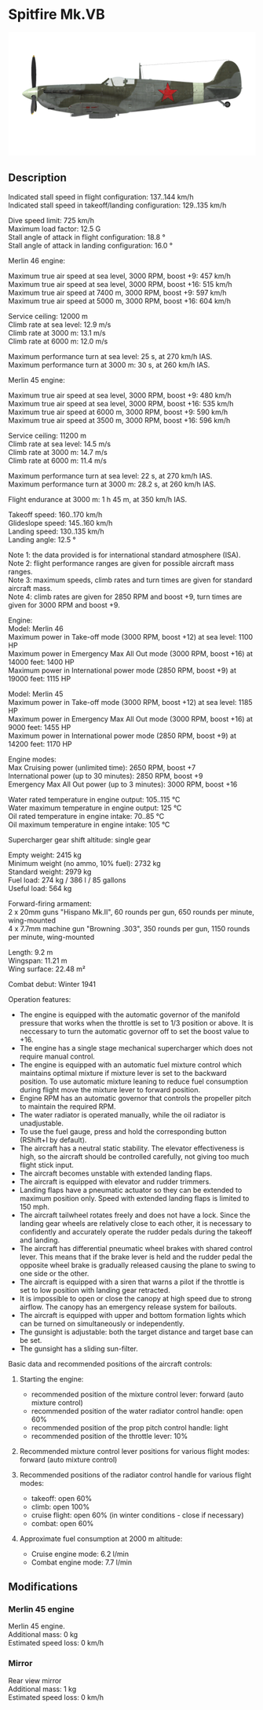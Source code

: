 # Spitfire Mk.VB  
  
![spitfiremkvb](../images/spitfiremkvb.png)  
  
## Description  
  
Indicated stall speed in flight configuration: 137..144 km/h  
Indicated stall speed in takeoff/landing configuration: 129..135 km/h  
  
Dive speed limit: 725 km/h  
Maximum load factor: 12.5 G  
Stall angle of attack in flight configuration: 18.8 °  
Stall angle of attack in landing configuration: 16.0 °  
  
  
Merlin 46 engine:  
  
Maximum true air speed at sea level, 3000 RPM, boost +9: 457 km/h  
Maximum true air speed at sea level, 3000 RPM, boost +16: 515 km/h  
Maximum true air speed at 7400 m, 3000 RPM, boost +9: 597 km/h  
Maximum true air speed at 5000 m, 3000 RPM, boost +16: 604 km/h  
  
Service ceiling: 12000 m  
Climb rate at sea level: 12.9 m/s  
Climb rate at 3000 m: 13.1 m/s  
Climb rate at 6000 m: 12.0 m/s  
  
Maximum performance turn at sea level: 25 s, at 270 km/h IAS.  
Maximum performance turn at 3000 m: 30 s, at 260 km/h IAS.  
  
  
Merlin 45 engine:  
  
Maximum true air speed at sea level, 3000 RPM, boost +9: 480 km/h  
Maximum true air speed at sea level, 3000 RPM, boost +16: 535 km/h  
Maximum true air speed at 6000 m, 3000 RPM, boost +9: 590 km/h  
Maximum true air speed at 3500 m, 3000 RPM, boost +16: 596 km/h  
  
Service ceiling: 11200 m  
Climb rate at sea level: 14.5 m/s  
Climb rate at 3000 m: 14.7 m/s  
Climb rate at 6000 m: 11.4 m/s  
  
Maximum performance turn at sea level: 22 s, at 270 km/h IAS.  
Maximum performance turn at 3000 m: 28.2 s, at 260 km/h IAS.  
  
  
Flight endurance at 3000 m: 1 h 45 m, at 350 km/h IAS.  
  
Takeoff speed: 160..170 km/h  
Glideslope speed: 145..160 km/h  
Landing speed: 130..135 km/h  
Landing angle: 12.5 °  
  
Note 1: the data provided is for international standard atmosphere (ISA).  
Note 2: flight performance ranges are given for possible aircraft mass ranges.  
Note 3: maximum speeds, climb rates and turn times are given for standard aircraft mass.  
Note 4: climb rates are given for 2850 RPM and boost +9, turn times are given for 3000 RPM and boost +9.  
  
Engine:  
Model: Merlin 46  
Maximum power in Take-off mode (3000 RPM, boost +12) at sea level: 1100 HP  
Maximum power in Emergency Max All Out mode (3000 RPM, boost +16) at 14000 feet: 1400 HP  
Maximum power in International power mode (2850 RPM, boost +9) at 19000 feet: 1115 HP  
  
Model: Merlin 45  
Maximum power in Take-off mode (3000 RPM, boost +12) at sea level: 1185 HP  
Maximum power in Emergency Max All Out mode (3000 RPM, boost +16) at 9000 feet: 1455 HP  
Maximum power in International power mode (2850 RPM, boost +9) at 14200 feet: 1170 HP  
  
Engine modes:  
Max Cruising power (unlimited time): 2650 RPM, boost +7  
International power (up to 30 minutes): 2850 RPM, boost +9  
Emergency Max All Out power (up to 3 minutes): 3000 RPM, boost +16  
  
Water rated temperature in engine output: 105..115 °C  
Water maximum temperature in engine output: 125 °C  
Oil rated temperature in engine intake: 70..85 °C  
Oil maximum temperature in engine intake: 105 °C  
  
Supercharger gear shift altitude: single gear  
  
Empty weight: 2415 kg  
Minimum weight (no ammo, 10% fuel): 2732 kg  
Standard weight: 2979 kg  
Fuel load: 274 kg / 386 l / 85 gallons  
Useful load: 564 kg  
  
Forward-firing armament:  
2 x 20mm guns "Hispano Mk.II", 60 rounds per gun, 650 rounds per minute, wing-mounted  
4 x 7.7mm machine gun "Browning .303", 350 rounds per gun, 1150 rounds per minute, wing-mounted  
  
Length: 9.2 m  
Wingspan: 11.21 m  
Wing surface: 22.48 m²  
  
Combat debut: Winter 1941  
  
Operation features:  
- The engine is equipped with the automatic governor of the manifold pressure that works when the throttle is set to 1/3 position or above. It is neccessary to turn the automatic governor off to set the boost value to +16.  
- The engine has a single stage mechanical supercharger which does not require manual control.  
- The engine is equipped with an automatic fuel mixture control which maintains optimal mixture if mixture lever is set to the backward position. To use automatic mixture leaning to reduce fuel consumption during flight move the mixture lever to forward position.  
- Engine RPM has an automatic governor that controls the propeller pitch to maintain the required RPM.  
- The water radiator is operated manually, while the oil radiator is unadjustable.  
- To use the fuel gauge, press and hold the corresponding button (RShift+I by default).  
- The aircraft has a neutral static stability. The elevator effectiveness is high, so the aircraft should be controlled carefully, not giving too much flight stick input.  
- The aircraft becomes unstable with extended landing flaps.  
- The aircraft is equipped with elevator and rudder trimmers.  
- Landing flaps have a pneumatic actuator so they can be extended to maximum position only. Speed with extended landing flaps is limited to 150 mph.  
- The aircraft tailwheel rotates freely and does not have a lock. Since the landing gear wheels are relatively close to each other, it is necessary to confidently and accurately operate the rudder pedals during the takeoff and landing.  
- The aircraft has differential pneumatic wheel brakes with shared control lever. This means that if the brake lever is held and the rudder pedal the opposite wheel brake is gradually released causing the plane to swing to one side or the other.  
- The aircraft is equipped with a siren that warns a pilot if the throttle is set to low position with landing gear retracted.  
- It is impossible to open or close the canopy at high speed due to strong airflow. The canopy has an emergency release system for bailouts.  
- The aircraft is equipped with upper and bottom formation lights which can be turned on simultaneously or independently.  
- The gunsight is adjustable: both the target distance and target base can be set.  
- The gunsight has a sliding sun-filter.  
  
Basic data and recommended positions of the aircraft controls:  
1. Starting the engine:  
	- recommended position of the mixture control lever: forward (auto mixture control)  
	- recommended position of the water radiator control handle: open 60%  
	- recommended position of the prop pitch control handle: light  
	- recommended position of the throttle lever: 10%  
  
2. Recommended mixture control lever positions for various flight modes: forward (auto mixture control)  
  
3. Recommended positions of the radiator control handle for various flight modes:  
	- takeoff: open 60%  
	- climb: open 100%  
	- cruise flight: open 60% (in winter conditions - close if necessary)  
	- combat: open 60%  
  
4. Approximate fuel consumption at 2000 m altitude:  
	- Cruise engine mode: 6.2 l/min  
	- Combat engine mode: 7.7 l/min  
  
## Modifications  
  
  
### Merlin 45 engine  
  
Merlin 45 engine.   
Additional mass: 0 kg  
Estimated speed loss: 0 km/h  
  
### Mirror  
  
Rear view mirror  
Additional mass: 1 kg  
Estimated speed loss: 0 km/h  